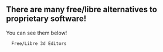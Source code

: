 ## There are many free/libre alternatives to proprietary software!
You can see them below!

```markdown
  Free/Libre 3d Editors
```
